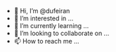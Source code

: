 - 👋 Hi, I’m @dufeiran
- 👀 I’m interested in ...
- 🌱 I’m currently learning ...
- 💞️ I’m looking to collaborate on ...
- 📫 How to reach me ...

<!---
dufeiran/dufeiran is a ✨ special ✨ repository because its `README.md` (this file) appears on your GitHub profile.
You can click the Preview link to take a look at your changes.
--->
